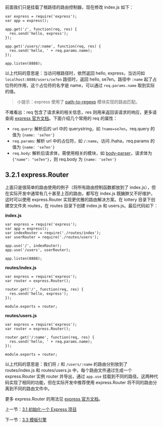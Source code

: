 前面我们只是挂载了根路径的路由控制器，现在修改 index.js 如下：

```
var express = require('express');
var app = express();

app.get('/', function(req, res) {
  res.send('hello, express');
});

app.get('/users/:name', function(req, res) {
  res.send('hello, ' + req.params.name);
});

app.listen(8888);
```

以上代码的意思是：当访问根路径时，依然返回 hello, express，当访问如 `localhost:8888/users/se7en` 路径时，返回 hello, se7en。路径中 `:name` 起了占位符的作用，这个占位符的名字是 name，可以通过 `req.params.name` 取到实际的值。

> 小提示：express 使用了 [path-to-regexp](https://www.npmjs.com/package/path-to-regexp) 模块实现的路由匹配。

不难看出：req 包含了请求来的相关信息，res 则用来返回该请求的响应，更多请查阅 [express 官方文档](http://expressjs.com/en/4x/api.html)。下面介绍几个常用的 req 的属性：

- `req.query`: 解析后的 url 中的 querystring，如 `?name=se7en`，req.query 的值为 `{name: 'se7en'}`
- `req.params`: 解析 url 中的占位符，如 `/:name`，访问 /haha，req.params 的值为 `{name: 'se7en'}`
- `req.body`: 解析后请求体，需使用相关的模块，如 [body-parser](https://www.npmjs.com/package/body-parser)，请求体为 `{"name": "se7en"}`，则 req.body 为 `{name: 'se7en'}`

## 3.2.1 express.Router

上面只是很简单的路由使用的例子（将所有路由控制函数都放到了 index.js），但在实际开发中通常有几十甚至上百的路由，都写在 index.js 既臃肿又不好维护，这时可以使用 express.Router 实现更优雅的路由解决方案。在 lottery 目录下创建空文件夹 routes，在 routes 目录下创建 index.js 和 users.js。最后代码如下：

**index.js**

```
var express = require('express');
var app = express();
var indexRouter = require('./routes/index');
var userRouter = require('./routes/users');

app.use('/', indexRouter);
app.use('/users', userRouter);

app.listen(8888);
```

**routes/index.js**

```
var express = require('express');
var router = express.Router();

router.get('/', function(req, res) {
  res.send('hello, express');
});

module.exports = router;
```

**routes/users.js**

```
var express = require('express');
var router = express.Router();

router.get('/:name', function(req, res) {
  res.send('hello, ' + req.params.name);
});

module.exports = router;
```

以上代码的意思是：我们将 `/` 和 `/users/:name` 的路由分别放到了 routes/index.js 和 routes/users.js 中，每个路由文件通过生成一个 express.Router 实例 router 并导出，通过 `app.use` 挂载到不同的路径。这两种代码实现了相同的功能，但在实际开发中推荐使用 express.Router 将不同的路由分离到不同的路由文件中。

更多 express.Router 的用法见 [express 官方文档](http://expressjs.com/en/4x/api.html#router)。

上一节：[3.1 初始化一个 Express 项目](https://github.com/se7en-1992/lottery/blob/master/book/3.1%20%E5%88%9D%E5%A7%8B%E5%8C%96%E4%B8%80%E4%B8%AA%20Express%20%E9%A1%B9%E7%9B%AE.md)

下一节：[3.3 模板引擎](https://github.com/se7en-1992/lottery/blob/master/book/3.3%20%E6%A8%A1%E6%9D%BF%E5%BC%95%E6%93%8E.md)
